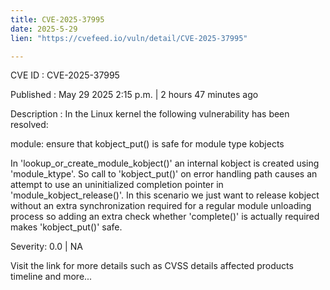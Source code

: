 ```yaml
---
title: CVE-2025-37995
date: 2025-5-29
lien: "https://cvefeed.io/vuln/detail/CVE-2025-37995"

---
```


CVE ID : CVE-2025-37995

Published :  May 29
2025
2:15 p.m. | 2 hours
47 minutes ago

Description : In the Linux kernel
the following vulnerability has been resolved:

module: ensure that kobject_put() is safe for module type kobjects

In 'lookup_or_create_module_kobject()'
an internal kobject is created
using 'module_ktype'. So call to 'kobject_put()' on error handling
path causes an attempt to use an uninitialized completion pointer in
'module_kobject_release()'. In this scenario
we just want to release
kobject without an extra synchronization required for a regular module
unloading process
so adding an extra check whether 'complete()' is
actually required makes 'kobject_put()' safe.

Severity: 0.0 | NA

Visit the link for more details
such as CVSS details
affected products
timeline
and more...

